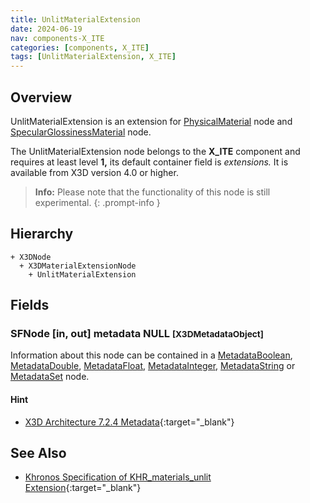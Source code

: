 ```yaml
---
title: UnlitMaterialExtension
date: 2024-06-19
nav: components-X_ITE
categories: [components, X_ITE]
tags: [UnlitMaterialExtension, X_ITE]
---
```

<style>
.post h3 {
   word-spacing: 0.2em;
}
</style>

## Overview

UnlitMaterialExtension is an extension for [PhysicalMaterial](../../shape/physicalmaterial/) node and [SpecularGlossinessMaterial](../specularglossinessmaterial/) node.

The UnlitMaterialExtension node belongs to the **X_ITE** component and requires at least level **1,** its default container field is *extensions.* It is available from X3D version 4.0 or higher.

>**Info:** Please note that the functionality of this node is still experimental.
{: .prompt-info }

## Hierarchy

```
+ X3DNode
  + X3DMaterialExtensionNode
    + UnlitMaterialExtension
```

## Fields

### SFNode [in, out] **metadata** NULL <small>[X3DMetadataObject]</small>

Information about this node can be contained in a [MetadataBoolean](/x_ite/components/core/metadataboolean/), [MetadataDouble](/x_ite/components/core/metadatadouble/), [MetadataFloat](/x_ite/components/core/metadatafloat/), [MetadataInteger](/x_ite/components/core/metadatainteger/), [MetadataString](/x_ite/components/core/metadatastring/) or [MetadataSet](/x_ite/components/core/metadataset/) node.

#### Hint

- [X3D Architecture 7.2.4 Metadata](https://www.web3d.org/specifications/X3Dv4/ISO-IEC19775-1v4-IS//Part01/components/core.html#Metadata){:target="_blank"}

## See Also

- [Khronos Specification of KHR_materials_unlit Extension](https://github.com/KhronosGroup/glTF/tree/main/extensions/2.0/Khronos/KHR_materials_unlit){:target="_blank"}

